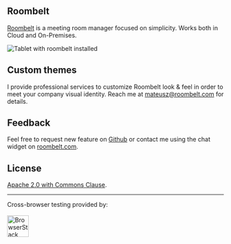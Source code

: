 ## Roombelt

[Roombelt](https://roombelt.com) is a meeting room manager
focused on simplicity. Works both in Cloud and On-Premises.

![Tablet with roombelt installed](https://roombelt.com/img/tablet.png)

## Custom themes
I provide professional services to customize Roombelt look & feel in order to meet your company visual identity.
Reach me at [mateusz@roombelt.com](mailto:mateusz@roombelt.com) for details.

## Feedback

Feel free to request new feature on [Github](https://github.com/ziolko/roombelt/issues)
or contact me using the chat widget on [roombelt.com](https://roombelt.com).

## License
[Apache 2.0 with Commons Clause](https://raw.githubusercontent.com/roombelt/roombelt/master/LICENSE.txt). 

---

Cross-browser testing provided by: <br><br>
<a href="http://browserstack.com"><img height="50" src="https://roombelt.com/img/browserstack-logo.svg" alt="BrowserStack"></a>
